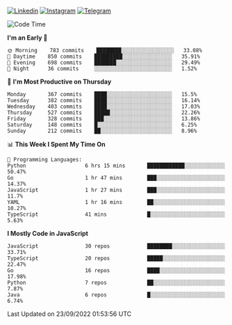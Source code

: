 [![Linkedin](https://img.shields.io/badge/-Archie-blue?style=flat-square&labelColor=gray&logo=Linkedin&logoColor=white&link=https://www.linkedin.com/in/archisdi)](https://www.linkedin.com/in/archisdi)
[![Instagram](https://img.shields.io/badge/-@archisdi-orange?style=flat-square&labelColor=gray&logo=Instagram&logoColor=white&link=https://www.instagram.com/archisdi)](https://www.instagram.com/archisdi)
[![Telegram](https://img.shields.io/badge/-aai-informational?style=flat-square&labelColor=gray&logo=telegram&logoColor=white&link=https://t.me/archisdi)](https://t.me/archisdi)

<!--START_SECTION:waka-->
![Code Time](http://img.shields.io/badge/Code%20Time-1%2C663%20hrs%2025%20mins-blue)

**I'm an Early 🐤** 

```text
🌞 Morning    783 commits    ████████░░░░░░░░░░░░░░░░░   33.08% 
🌆 Daytime    850 commits    █████████░░░░░░░░░░░░░░░░   35.91% 
🌃 Evening    698 commits    ███████░░░░░░░░░░░░░░░░░░   29.49% 
🌙 Night      36 commits     ░░░░░░░░░░░░░░░░░░░░░░░░░   1.52%

```
📅 **I'm Most Productive on Thursday** 

```text
Monday       367 commits    ████░░░░░░░░░░░░░░░░░░░░░   15.5% 
Tuesday      382 commits    ████░░░░░░░░░░░░░░░░░░░░░   16.14% 
Wednesday    403 commits    ████░░░░░░░░░░░░░░░░░░░░░   17.03% 
Thursday     527 commits    █████░░░░░░░░░░░░░░░░░░░░   22.26% 
Friday       328 commits    ███░░░░░░░░░░░░░░░░░░░░░░   13.86% 
Saturday     148 commits    █░░░░░░░░░░░░░░░░░░░░░░░░   6.25% 
Sunday       212 commits    ██░░░░░░░░░░░░░░░░░░░░░░░   8.96%

```


📊 **This Week I Spent My Time On** 

```text
💬 Programming Languages: 
Python                   6 hrs 15 mins       ████████████░░░░░░░░░░░░░   50.47% 
Go                       1 hr 47 mins        ███░░░░░░░░░░░░░░░░░░░░░░   14.37% 
JavaScript               1 hr 27 mins        ███░░░░░░░░░░░░░░░░░░░░░░   11.7% 
YAML                     1 hr 16 mins        ██░░░░░░░░░░░░░░░░░░░░░░░   10.27% 
TypeScript               41 mins             █░░░░░░░░░░░░░░░░░░░░░░░░   5.63%

```

**I Mostly Code in JavaScript** 

```text
JavaScript               30 repos            ████████░░░░░░░░░░░░░░░░░   33.71% 
TypeScript               20 repos            █████░░░░░░░░░░░░░░░░░░░░   22.47% 
Go                       16 repos            ████░░░░░░░░░░░░░░░░░░░░░   17.98% 
Python                   7 repos             ██░░░░░░░░░░░░░░░░░░░░░░░   7.87% 
Java                     6 repos             █░░░░░░░░░░░░░░░░░░░░░░░░   6.74%

```



 Last Updated on 23/09/2022 01:53:56 UTC
<!--END_SECTION:waka-->